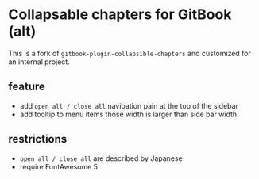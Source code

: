 # Collapsable chapters for GitBook (alt)

This is a fork of `gitbook-plugin-collapsible-chapters` 
and customized for an internal project.

## feature

- add `open all / close all` navibation pain at the top of the sidebar
- add tooltip to menu items those width is larger than side bar width

## restrictions

- `open all / close all` are described by Japanese
- require FontAwesome 5 
